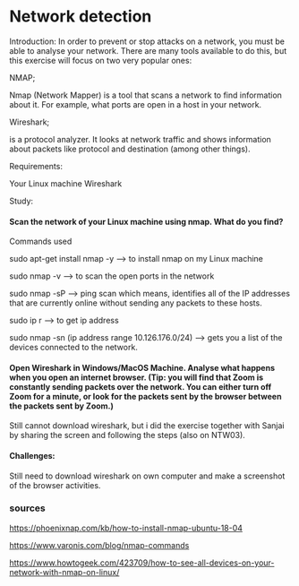 # Network detection

Introduction:
In order to prevent or stop attacks on a network, you must be able to analyse your network. There are many tools available to do this, but this exercise will focus on two very popular ones: 

NMAP;  

Nmap (Network Mapper) is a tool that scans a network to find information about it. For example, what ports are open in a host in your network.





Wireshark;

is a protocol analyzer. It looks at network traffic and shows information about packets like protocol and destination (among other things).

Requirements:

Your Linux machine
Wireshark




Study:

#### Scan the network of your Linux machine using nmap. What do you find?

Commands used 

sudo apt-get install nmap -y --> to install nmap on my Linux machine

sudo nmap -v --> to scan the open ports in the network
 
sudo nmap -sP --> ping scan which means,  identifies all of the IP addresses that are currently online without sending any packets to these hosts.
 
sudo ip r --> to  get ip address

sudo nmap -sn (ip address range 10.126.176.0/24) --> gets you a list of the devices connected to the network.




#### Open Wireshark in Windows/MacOS Machine. Analyse what happens when you open an internet browser. (Tip: you will find that Zoom is constantly sending packets over the network. You can either turn off Zoom for a minute, or look for the packets sent by the browser between the packets sent by Zoom.)

Still cannot download wireshark, but i did the exercise together with Sanjai by sharing the screen and following the steps (also on NTW03).


#### Challenges:

Still need to download wireshark on own computer and make a screenshot of the browser activities.

### sources


https://phoenixnap.com/kb/how-to-install-nmap-ubuntu-18-04


https://www.varonis.com/blog/nmap-commands


https://www.howtogeek.com/423709/how-to-see-all-devices-on-your-network-with-nmap-on-linux/



